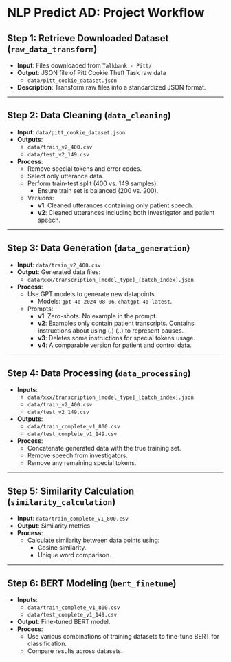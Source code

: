 # NLP Predict AD: Project Workflow

## Step 1: Retrieve Downloaded Dataset (`raw_data_transform`)
- **Input**: Files downloaded from `Talkbank - Pitt/`
- **Output**: JSON file of Pitt Cookie Theft Task raw data 
  - `data/pitt_cookie_dataset.json`
- **Description**: Transform raw files into a standardized JSON format.

---

## Step 2: Data Cleaning (`data_cleaning`)
- **Input**: `data/pitt_cookie_dataset.json`
- **Outputs**: 
  - `data/train_v2_400.csv`
  - `data/test_v2_149.csv`
- **Process**:
  - Remove special tokens and error codes.
  - Select only utterance data.
  - Perform train-test split (400 vs. 149 samples).
     - Ensure train set is balanced (200 vs. 200).
  - Versions:
    - **v1**: Cleaned utterances containing only patient speech.
    - **v2**: Cleaned utterances including both investigator and patient speech.

---

## Step 3: Data Generation (`data_generation`)
- **Input**: `data/train_v2_400.csv`
- **Output**: Generated data files:
  - `data/xxx/transcription_[model_type]_[batch_index].json`
- **Process**:
  - Use GPT models to generate new datapoints.
    - Models: `gpt-4o-2024-08-06`, `chatgpt-4o-latest`.
  - Prompts:
    - **v1**: Zero-shots. No example in the prompt.
    - **v2**: Examples only contain patient transcripts. Contains instructions about using (.) (..) to represent pauses.
    - **v3**: Deletes some instructions for special tokens usage.
    - **v4**: A comparable version for patient and control data.

---

## Step 4: Data Processing (`data_processing`)
- **Inputs**: 
  - `data/xxx/transcription_[model_type]_[batch_index].json`
  - `data/train_v2_400.csv`
  - `data/test_v2_149.csv`
- **Outputs**: 
  - `data/train_complete_v1_800.csv`
  - `data/test_complete_v1_149.csv`
- **Process**:
  - Concatenate generated data with the true training set.
  - Remove speech from investigators.
  - Remove any remaining special tokens.

---

## Step 5: Similarity Calculation (`similarity_calculation`)
- **Input**: `data/train_complete_v1_800.csv`
- **Output**: Similarity metrics
- **Process**:
  - Calculate similarity between data points using:
    - Cosine similarity.
    - Unique word comparison.

---

## Step 6: BERT Modeling (`bert_finetune`)
- **Inputs**:
  - `data/train_complete_v1_800.csv`
  - `data/test_complete_v1_149.csv`
- **Output**: Fine-tuned BERT model.
- **Process**:
  - Use various combinations of training datasets to fine-tune BERT for classification.
  - Compare results across datasets.
